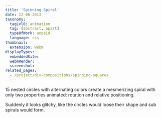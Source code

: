 ```yaml
---
title: 'Spinning Spiral'
date: 12-06-2013
taxonomy:
  tagLvl0: animation
  tag: [abstract, opart]
  typeOfWork: unpaid
  language: css
thumbnail:
  extension: webm
displayTypes:
  embeddedSite:
  webmRender:
  screenshot:
related_pages:
  - /project/div-compositions/spinning-squares
---
```

15 nested circles with alternating colors create a mesmerizing spiral with only two properties animated: rotation and relative positioning.

Suddenly it looks glitchy, like the circles would loose their shape and sub spirals would form.